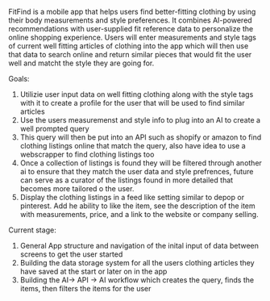 FitFind is a mobile app that helps users find better-fitting clothing by using their body measurements and style preferences. It combines AI-powered recommendations with user-supplied fit reference data to personalize the online shopping experience. Users will enter measurements and style tags of current well fitting articles of clothing into the app which will then use that data to search online and return similar pieces that would fit the user well and matcht the style they are going for.

Goals:
1. Utilizie user input data on well fitting clothing along with the style tags with it to create a profile for the user that will be used to find similar articles
2. Use the users measuremenst and style info to plug into an AI to create a well prompted query
3. This query will then be put into an API such as shopify or amazon to find clothing listings online that match the query, also have idea to use a webscrapper to find clothing listings too
4. Once a collection of listings is found they will be filtered through another ai to ensure that they match the user data and style prefrences, future can serve as a curator of the listings found in more detailed that becomes more tailored o the user.
5. Display the clothing listings in a feed like setting similar to depop or pinterest. Add he ability to like the item, see the description of the item with measurements, price, and a link to the website or company selling.

Current stage:

1. General App structure and navigation of the inital input of data between screens to get the user started
2. Building the data storage system for all the users clothing articles they have saved at the start or later on in the app
3. Building the AI-> API -> AI workflow which creates the query, finds the items, then filters the items for the user
